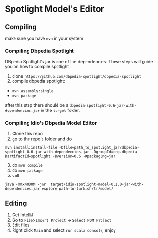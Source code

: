 # Spotlight Model's Editor

## Compiling

make sure you have `mvn` in your system

### Compiling Dbpedia Spotlight

DBpedia Spotlight's jar is one of the dependencies. These steps will guide you on how to compile spotlight

1. clone `https://github.com/dbpedia-spotlight/dbpedia-spotlight`
2. compile dbpedia spotlight: 
  - `mvn assembly:single`
  - `mvn package`

after this step there should be a `dbpedia-spotlight-0.6-jar-with-dependencies.jar` in the `target` folder.

### Compiling Idio's Dbpedia Model Editor

1. Clone this repo
2. go to the repo's folder and do:

  ```
  mvn install:install-file -Dfile=path_to_spotlight_jar/dbpedia-spotlight-0.6-jar-with-dependencies.jar -DgroupId=org.dbpedia -DartifactId=spotlight -Dversion=0.6 -Dpackaging=jar
  ```
3. do `mvn compile`
4. do `mvn package`
5. call

```
java -Xmx4000M -jar  target/idio-spotlight-model-0.1.0-jar-with-dependencies.jar explore path-to-turkish/tr/model/
```


## Editing
1. Get IntelliJ
2. Go to `File`>`Import Project` -> `Select POM Project`
4. Edit files
3. Right click `Main` and select `run scala console`, enjoy
